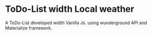 # ToDo-List width Local weather

A ToDo-List developed width Vanilla Js. using wunderground API and Materialize framework.
